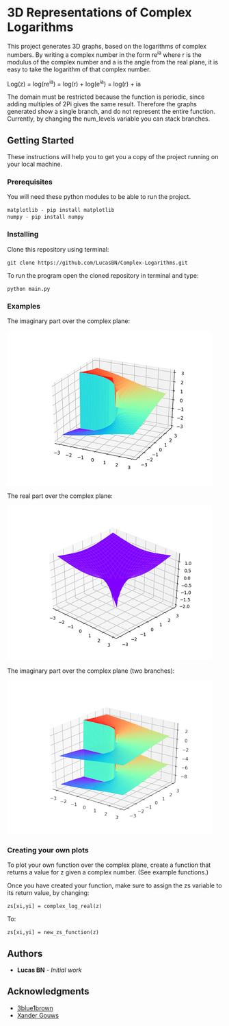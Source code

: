 # 3D Representations of Complex Logarithms

This project generates 3D graphs, based on the logarithms of complex numbers. By writing a complex number in the form re<sup>ia</sup> where r is the modulus of the complex number and a is the angle from the real plane, it is easy to take the logarithm of that complex number.

Log(z) = log(re<sup>ia</sup>) = log(r) + log(e<sup>ia</sup>) = log(r) + ia

The domain must be restricted because the function is periodic, since adding multiples of 2Pi gives the same
result. Therefore the graphs generated show a single branch, and do not represent the entire function. Currently,
by changing the num_levels variable you can stack branches.

## Getting Started

These instructions will help you to get you a copy of the project running on your local machine.

### Prerequisites

You will need these python modules to be able to run the project.

```
matplotlib - pip install matplotlib
numpy - pip install numpy
```

### Installing

Clone this repository using terminal:

```
git clone https://github.com/LucasBN/Complex-Logarithms.git
```

To run the program open the cloned repository in terminal and type:

```
python main.py
```

### Examples

The imaginary part over the complex plane:

![Imaginary over complex](examples/imaginary.png)

The real part over the complex plane:

![Real over complex](examples/real.png)

The imaginary part over the complex plane (two branches):

![Real over complex](examples/doublelayeredimag.png)

### Creating your own plots

To plot your own function over the complex plane, create a function that returns a value for z given a complex number. (See example functions.)

Once you have created your function, make sure to assign the zs variable to its return value, by changing:

```
zs[xi,yi] = complex_log_real(z)
```

To:

```
zs[xi,yi] = new_zs_function(z)
```

## Authors

* **Lucas BN** - *Initial work*

## Acknowledgments

* [3blue1brown](https://www.youtube.com/channel/UCYO_jab_esuFRV4b17AJtAw)
* [Xander Gouws](https://www.youtube.com/watch?v=SYxyemNSSm8)
